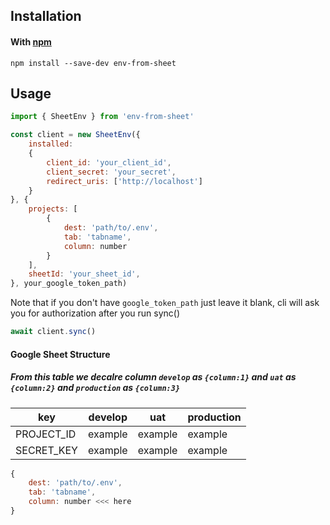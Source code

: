 ## Installation

#### With [npm](https://npmjs.com)

```
npm install --save-dev env-from-sheet
```
## Usage
```js
import { SheetEnv } from 'env-from-sheet'

const client = new SheetEnv({
    installed:
    {
        client_id: 'your_client_id',
        client_secret: 'your_secret',
        redirect_uris: ['http://localhost']
    }
}, {
    projects: [
        {
            dest: 'path/to/.env',
            tab: 'tabname',
            column: number
        }
    ],
    sheetId: 'your_sheet_id',
}, your_google_token_path)
```

Note that if you don't have 
```google_token_path``` just leave it blank, cli will ask you for authorization after you run sync()

```js
await client.sync()
```

#### Google Sheet Structure
##### From this table we decalre column ```develop``` as ```{column:1}``` and ```uat``` as ```{column:2}``` and ```production``` as ```{column:3}```

key | develop | uat | production
---|---|--- | ---
PROJECT_ID | example | example | example
SECRET_KEY | example | example | example

```js
{
    dest: 'path/to/.env',
    tab: 'tabname',
    column: number <<< here
}
```